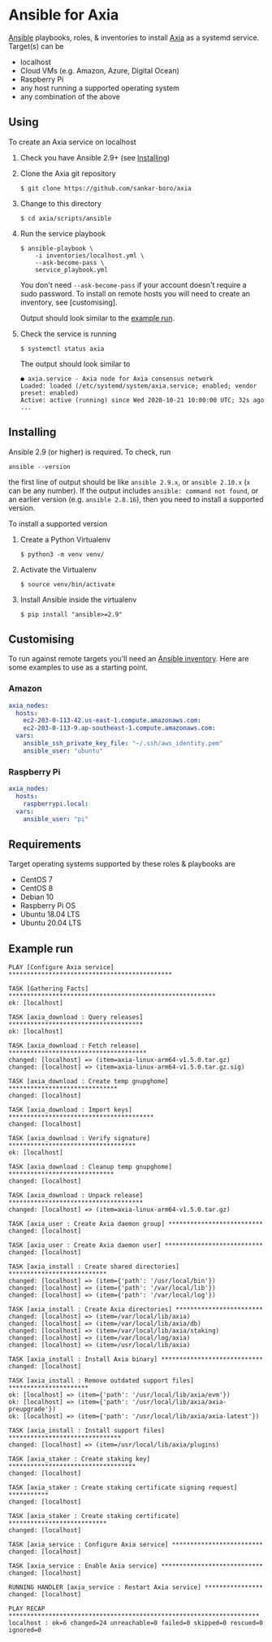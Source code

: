 # Ansible for Axia

[Ansible](https://ansible.com) playbooks, roles, & inventories to install
[Axia](https://github.com/sankar-boro/axia) as a systemd service.
Target(s) can be

- localhost
- Cloud VMs (e.g. Amazon, Azure, Digital Ocean)
- Raspberry Pi
- any host running a supported operating system
- any combination of the above


## Using

To create an Axia service on localhost

1. Check you have Ansible 2.9+ (see [Installing](#installing))
2. Clone the Axia git repository
    ```
    $ git clone https://github.com/sankar-boro/axia
    ```

3. Change to this directory
    ```
    $ cd axia/scripts/ansible
    ```

4. Run the service playbook
    ```
    $ ansible-playbook \
        -i inventories/localhost.yml \
        --ask-become-pass \
        service_playbook.yml
    ```

   You don't need `--ask-become-pass` if your account doesn't require a sudo
   password. To install on remote hosts you will need to create an inventory,
   see [customising].

   Output should look similar to the [example run](#example-run).

5. Check the service is running
    ```
    $ systemctl status axia
    ```

    The output should look similar to
    ```
    ● axia.service - Axia node for Axia consensus network
    Loaded: loaded (/etc/systemd/system/axia.service; enabled; vendor preset: enabled)
    Active: active (running) since Wed 2020-10-21 10:00:00 UTC; 32s ago
    ...
    ```


## Installing

Ansible 2.9 (or higher) is required. To check, run

```
ansible --version
```

the first line of output should be like `ansible 2.9.x`, or `ansible 2.10.x`
(`x` can be any number). If the output includes `ansible: command not found`,
or an earlier version (e.g. `ansible 2.8.16`), then you need to install a
supported version.

To install a supported version

1. Create a Python Virtualenv
    ```
    $ python3 -m venv venv/
    ```

2. Activate the Virtualenv
    ```
    $ source venv/bin/activate
    ```

4. Install Ansible inside the virtualenv
    ```
    $ pip install "ansible>=2.9"
    ```


## Customising

To run against remote targets you'll need an [Ansible inventory](https://docs.ansible.com/ansible/latest/user_guide/intro_inventory.html#inventory-basics-formats-hosts-and-groups).
Here are some examples to use as a starting point.

### Amazon

```yaml
axia_nodes:
  hosts:
    ec2-203-0-113-42.us-east-1.compute.amazonaws.com:
    ec2-203-0-113-9.ap-southeast-1.compute.amazonaws.com:
  vars:
    ansible_ssh_private_key_file: "~/.ssh/aws_identity.pem"
    ansible_user: "ubuntu"
```

### Raspberry Pi

```yaml
axia_nodes:
  hosts:
    raspberrypi.local:
  vars:
    ansible_user: "pi"
```

## Requirements

Target operating systems supported by these roles & playbooks are

- CentOS 7
- CentOS 8
- Debian 10
- Raspberry Pi OS
- Ubuntu 18.04 LTS
- Ubuntu 20.04 LTS


## Example run

```
PLAY [Configure Axia service] *********************************************

TASK [Gathering Facts] *********************************************************
ok: [localhost]

TASK [axia_download : Query releases] *************************************
ok: [localhost]

TASK [axia_download : Fetch release] **************************************
changed: [localhost] => (item=axia-linux-arm64-v1.5.0.tar.gz)
changed: [localhost] => (item=axia-linux-arm64-v1.5.0.tar.gz.sig)

TASK [axia_download : Create temp gnupghome] ******************************
changed: [localhost]

TASK [axia_download : Import keys] ****************************************
changed: [localhost]

TASK [axia_download : Verify signature] ***********************************
ok: [localhost]

TASK [axia_download : Cleanup temp gnupghome] *****************************
changed: [localhost]

TASK [axia_download : Unpack release] *************************************
changed: [localhost] => (item=axia-linux-arm64-v1.5.0.tar.gz)

TASK [axia_user : Create Axia daemon group] **************************
changed: [localhost]

TASK [axia_user : Create Axia daemon user] ***************************
changed: [localhost]

TASK [axia_install : Create shared directories] ***************************
changed: [localhost] => (item={'path': '/usr/local/bin'})
changed: [localhost] => (item={'path': '/var/local/lib'})
changed: [localhost] => (item={'path': '/var/local/log'})

TASK [axia_install : Create Axia directories] ************************
changed: [localhost] => (item=/var/local/lib/axia)
changed: [localhost] => (item=/var/local/lib/axia/db)
changed: [localhost] => (item=/var/local/lib/axia/staking)
changed: [localhost] => (item=/var/local/log/axia)
changed: [localhost] => (item=/usr/local/lib/axia)

TASK [axia_install : Install Axia binary] ****************************
changed: [localhost]

TASK [axia_install : Remove outdated support files] **********************
ok: [localhost] => (item={'path': '/usr/local/lib/axia/evm'})
ok: [localhost] => (item={'path': '/usr/local/lib/axia/axia-preupgrade'})
ok: [localhost] => (item={'path': '/usr/local/lib/axia/axia-latest'})

TASK [axia_install : Install support files] *******************************
changed: [localhost] => (item=/usr/local/lib/axia/plugins)

TASK [axia_staker : Create staking key] ***********************************
changed: [localhost]

TASK [axia_staker : Create staking certificate signing request] ***********
changed: [localhost]

TASK [axia_staker : Create staking certificate] ***************************
changed: [localhost]

TASK [axia_service : Configure Axia service] *************************
changed: [localhost]

TASK [axia_service : Enable Axia service] ****************************
changed: [localhost]

RUNNING HANDLER [axia_service : Restart Axia service] ****************
changed: [localhost]

PLAY RECAP *********************************************************************
localhost : ok=6 changed=24 unreachable=0 failed=0 skipped=0 rescued=0 ignored=0
```
